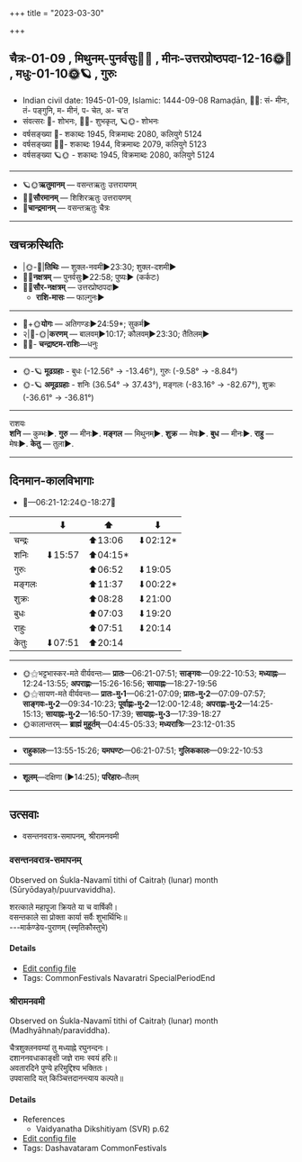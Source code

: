 +++
title = "2023-03-30"

+++
## चैत्रः-01-09  ,  मिथुनम्-पुनर्वसुः🌛🌌  ,  मीनः-उत्तरप्रोष्ठपदा-12-16🌞🌌  ,  मधुः-01-10🌞🪐  ,  गुरुः
- Indian civil date: 1945-01-09, Islamic: 1444-09-08 Ramaḍān, 🌌🌞: सं- मीनः, तं- पङ्गुनि, म- मीनं, प- चेत, अ- च’त
- संवत्सरः 🌛- शोभनः, 🌌🌞- शुभकृत्, 🪐🌞- शोभनः
- वर्षसङ्ख्या 🌛- शकाब्दः 1945, विक्रमाब्दः 2080, कलियुगे 5124
- वर्षसङ्ख्या 🌌🌞- शकाब्दः 1944, विक्रमाब्दः 2079, कलियुगे 5123
- वर्षसङ्ख्या 🪐🌞 - शकाब्दः 1945, विक्रमाब्दः 2080, कलियुगे 5124
___________________
- 🪐🌞**ऋतुमानम्** — वसन्तऋतुः उत्तरायणम्
- 🌌🌞**सौरमानम्** — शिशिरऋतुः उत्तरायणम्
- 🌛**चान्द्रमानम्** — वसन्तऋतुः चैत्रः
___________________


## खचक्रस्थितिः
- |🌞-🌛|**तिथिः** — शुक्ल-नवमी►23:30; शुक्ल-दशमी►  
- 🌌🌛**नक्षत्रम्** — पुनर्वसुः►22:58; पुष्यः► (कर्कटः)  
- 🌌🌞**सौर-नक्षत्रम्** — उत्तरप्रोष्ठपदा►  
  - **राशि-मासः** — फाल्गुनः► 
___________________
- 🌛+🌞**योगः** — अतिगण्डः►24:59*; सुकर्म►  
- २|🌛-🌞|**करणम्** — बालवम्►10:17; कौलवम्►23:30; तैतिलम्►  
- 🌌🌛- **चन्द्राष्टम-राशिः**—धनुः  
___________________
- 🌞-🪐 **मूढग्रहाः** - बुधः (-12.56° → -13.46°), गुरुः (-9.58° → -8.84°)
- 🌞-🪐 **अमूढग्रहाः** - शनिः (36.54° → 37.43°), मङ्गलः (-83.16° → -82.67°), शुक्रः (-36.61° → -36.81°)
___________________
राशयः  
**शनि** — कुम्भः►. **गुरु** — मीनः►. **मङ्गल** — मिथुनम्►. **शुक्र** — मेषः►. **बुध** — मीनः►. **राहु** — मेषः►. **केतु** — तुला►. 
___________________


## दिनमान-कालविभागाः
- 🌅—06:21-12:24🌞-18:27🌇  

|      |⬇     |⬆     |⬇     |
|------|-----|-----|------|
|चन्द्रः|     |⬆13:06 |⬇02:12*|
|शनिः   |⬇15:57 |⬆04:15*|     |
|गुरुः  |     |⬆06:52 |⬇19:05 |
|मङ्गलः |     |⬆11:37 |⬇00:22*|
|शुक्रः |     |⬆08:28 |⬇21:00 |
|बुधः   |     |⬆07:03 |⬇19:20 |
|राहुः  |     |⬆07:51 |⬇20:14 |
|केतुः  |⬇07:51 |⬆20:14 |     |
___________________
- 🌞⚝भट्टभास्कर-मते वीर्यवन्तः— **प्रातः**—06:21-07:51; **साङ्गवः**—09:22-10:53; **मध्याह्नः**—12:24-13:55; **अपराह्णः**—15:26-16:56; **सायाह्नः**—18:27-19:56  
- 🌞⚝सायण-मते वीर्यवन्तः— **प्रातः-मु॰1**—06:21-07:09; **प्रातः-मु॰2**—07:09-07:57; **साङ्गवः-मु॰2**—09:34-10:23; **पूर्वाह्णः-मु॰2**—12:00-12:48; **अपराह्णः-मु॰2**—14:25-15:13; **सायाह्नः-मु॰2**—16:50-17:39; **सायाह्नः-मु॰3**—17:39-18:27  
- 🌞कालान्तरम्— **ब्राह्मं मुहूर्तम्**—04:45-05:33; **मध्यरात्रिः**—23:12-01:35  
___________________
- **राहुकालः**—13:55-15:26; **यमघण्टः**—06:21-07:51; **गुलिककालः**—09:22-10:53  
___________________
- **शूलम्**—दक्षिणा (►14:25); **परिहारः**–तैलम्  
___________________

## उत्सवाः
- वसन्तनवरात्र-समापनम्, श्रीरामनवमी
### वसन्तनवरात्र-समापनम्

Observed on Śukla-Navamī tithi of Caitraḥ (lunar) month (Sūryōdayaḥ/puurvaviddha). 

शरत्काले महापूजा क्रियते या च वार्षिकी।  
वसन्तकाले सा प्रोक्ता कार्या सर्वैः शुभार्थिभिः॥  
---मार्कण्डेय-पुराणम् (स्मृतिकौस्तुभे)



#### Details
- [Edit config file](https://github.com/jyotisham/adyatithi/blob/master/general/lunar_month/tithi/01/09/vasantanavarAtra-samApanam.toml)
- Tags: CommonFestivals Navaratri SpecialPeriodEnd


### श्रीरामनवमी

Observed on Śukla-Navamī tithi of Caitraḥ (lunar) month (Madhyāhnaḥ/paraviddha). 

चैत्रशुक्लनवम्यां तु मध्याह्ने रघुनन्दनः।  
दशाननवधाकाङ्क्षी जज्ञे रामः स्वयं हरिः॥  
अवतारदिने पुण्ये हरिमुद्दिश्य भक्तितः।  
उपवासादि यत् किञ्चित्तदानन्त्याय कल्पते॥



#### Details
- References
  - Vaidyanatha Dikshitiyam (SVR) p.62
- [Edit config file](https://github.com/jyotisham/adyatithi/blob/master/devatA/vaiShNava/lunar_month/tithi/01/09/zrIrAmanavamI.toml)
- Tags: Dashavataram CommonFestivals


